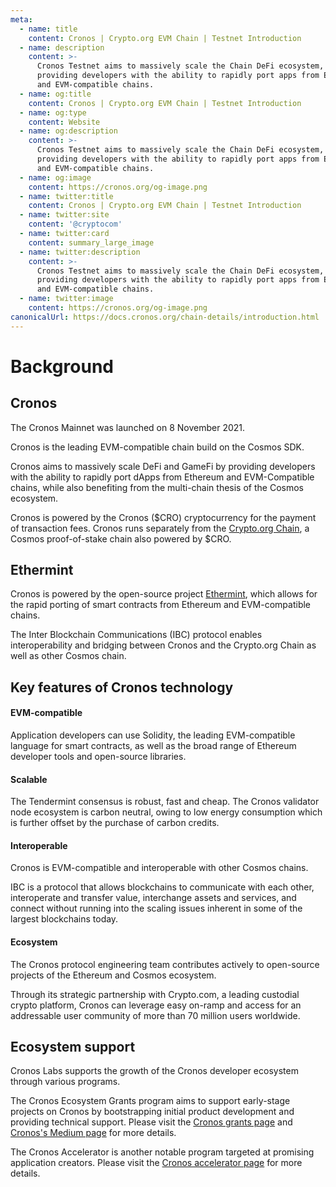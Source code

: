 ```yaml
---
meta:
  - name: title
    content: Cronos | Crypto.org EVM Chain | Testnet Introduction
  - name: description
    content: >-
      Cronos Testnet aims to massively scale the Chain DeFi ecosystem, by
      providing developers with the ability to rapidly port apps from Ethereum
      and EVM-compatible chains.
  - name: og:title
    content: Cronos | Crypto.org EVM Chain | Testnet Introduction
  - name: og:type
    content: Website
  - name: og:description
    content: >-
      Cronos Testnet aims to massively scale the Chain DeFi ecosystem, by
      providing developers with the ability to rapidly port apps from Ethereum
      and EVM-compatible chains.
  - name: og:image
    content: https://cronos.org/og-image.png
  - name: twitter:title
    content: Cronos | Crypto.org EVM Chain | Testnet Introduction
  - name: twitter:site
    content: '@cryptocom'
  - name: twitter:card
    content: summary_large_image
  - name: twitter:description
    content: >-
      Cronos Testnet aims to massively scale the Chain DeFi ecosystem, by
      providing developers with the ability to rapidly port apps from Ethereum
      and EVM-compatible chains.
  - name: twitter:image
    content: https://cronos.org/og-image.png
canonicalUrl: https://docs.cronos.org/chain-details/introduction.html
---
```


# Background

## Cronos

The Cronos Mainnet was launched on 8 November 2021.

Cronos is the leading EVM-compatible chain build on the Cosmos SDK.

Cronos aims to massively scale DeFi and GameFi by providing developers with the ability to rapidly port dApps from Ethereum and EVM-Compatible chains, while also benefiting from the multi-chain thesis of the Cosmos ecosystem.

Cronos is powered by the Cronos ($CRO) cryptocurrency for the payment of transaction fees. Cronos runs separately from the [Crypto.org Chain](https://crypto.org/docs/), a Cosmos proof-of-stake chain also powered by $CRO.

## Ethermint

Cronos is powered by the open-source project [Ethermint](https://github.com/evmos/ethermint), which allows for the rapid porting of smart contracts from Ethereum and EVM-compatible chains.

The Inter Blockchain Communications (IBC) protocol enables interoperability and bridging between Cronos and the Crypto.org Chain as well as other Cosmos chain.

## Key features of Cronos technology

#### **EVM-compatible**

Application developers can use Solidity, the leading EVM-compatible language for smart contracts, as well as the broad range of Ethereum developer tools and open-source libraries.

#### **Scalable**

The Tendermint consensus is robust, fast and cheap. The Cronos validator node ecosystem is carbon neutral, owing to low energy consumption which is further offset by the purchase of carbon credits.

#### **Interoperable**

Cronos is EVM-compatible and interoperable with other Cosmos chains.

IBC is a protocol that allows blockchains to communicate with each other, interoperate and transfer value, interchange assets and services, and connect without running into the scaling issues inherent in some of the largest blockchains today.

#### Ecosystem

The Cronos protocol engineering team contributes actively to open-source projects of the Ethereum and Cosmos ecosystem.

Through its strategic partnership with Crypto.com, a leading custodial crypto platform, Cronos can leverage easy on-ramp and access for an addressable user community of more than 70 million users worldwide.

## Ecosystem support

Cronos Labs supports the growth of the Cronos developer ecosystem through various programs.

The Cronos Ecosystem Grants program aims to support early-stage projects on Cronos by bootstrapping initial product development and providing technical support. Please visit the [Cronos grants page](https://cronos.org/grants) and [Cronos's Medium page](https://medium.com/cronos-chain) for more details.

The Cronos Accelerator is another notable program targeted at promising application creators. Please visit the [Cronos accelerator page](https://cronos.org/accelerators) for more details.

###
